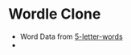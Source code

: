 # Wordle Clone

* Word Data from [5-letter-words](https://github.com/cheaderthecoder/5-Letter-words?tab=README.md)
* 